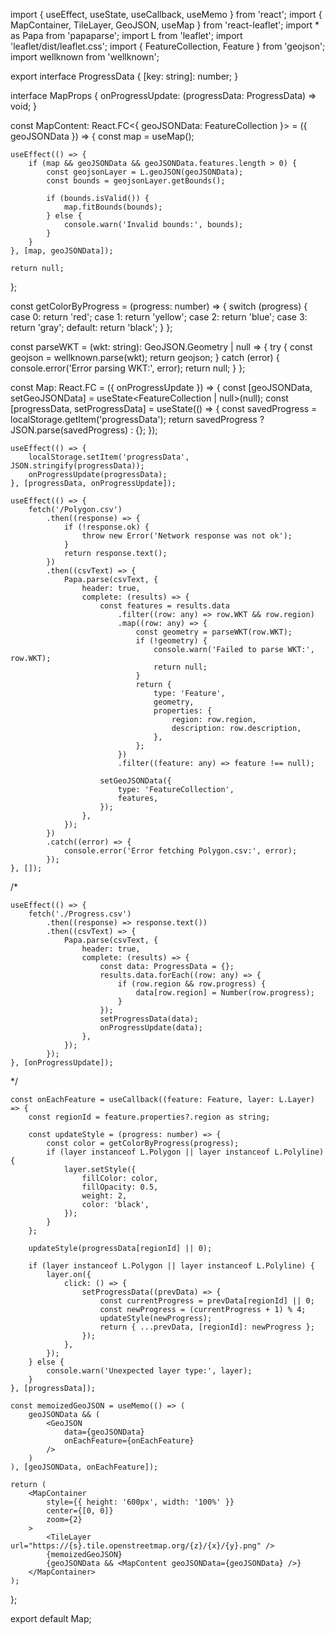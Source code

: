import { useEffect, useState, useCallback, useMemo } from 'react';
import { MapContainer, TileLayer, GeoJSON, useMap } from 'react-leaflet';
import * as Papa from 'papaparse';
import L from 'leaflet';
import 'leaflet/dist/leaflet.css';
import { FeatureCollection, Feature } from 'geojson';
import wellknown from 'wellknown';

export interface ProgressData {
    [key: string]: number;
}

interface MapProps {
    onProgressUpdate: (progressData: ProgressData) => void;
}

const MapContent: React.FC<{ geoJSONData: FeatureCollection }> = ({ geoJSONData }) => {
    const map = useMap();

    useEffect(() => {
        if (map && geoJSONData && geoJSONData.features.length > 0) {
            const geojsonLayer = L.geoJSON(geoJSONData);
            const bounds = geojsonLayer.getBounds();

            if (bounds.isValid()) {
                map.fitBounds(bounds);
            } else {
                console.warn('Invalid bounds:', bounds);
            }
        }
    }, [map, geoJSONData]);

    return null;
};

const getColorByProgress = (progress: number) => {
    switch (progress) {
        case 0:
            return 'red';
        case 1:
            return 'yellow';
        case 2:
            return 'blue';
        case 3:
            return 'gray';
        default:
            return 'black';
    }
};

const parseWKT = (wkt: string): GeoJSON.Geometry | null => {
    try {
        const geojson = wellknown.parse(wkt);
        return geojson;
    } catch (error) {
        console.error('Error parsing WKT:', error);
        return null;
    }
};

const Map: React.FC<MapProps> = ({ onProgressUpdate }) => {
    const [geoJSONData, setGeoJSONData] = useState<FeatureCollection | null>(null);
    const [progressData, setProgressData] = useState<ProgressData>(() => {
        const savedProgress = localStorage.getItem('progressData');
        return savedProgress ? JSON.parse(savedProgress) : {};
    });

    useEffect(() => {
        localStorage.setItem('progressData', JSON.stringify(progressData));
        onProgressUpdate(progressData);
    }, [progressData, onProgressUpdate]);

    useEffect(() => {
        fetch('/Polygon.csv')
            .then((response) => {
                if (!response.ok) {
                    throw new Error('Network response was not ok');
                }
                return response.text();
            })
            .then((csvText) => {
                Papa.parse(csvText, {
                    header: true,
                    complete: (results) => {
                        const features = results.data
                            .filter((row: any) => row.WKT && row.region)
                            .map((row: any) => {
                                const geometry = parseWKT(row.WKT);
                                if (!geometry) {
                                    console.warn('Failed to parse WKT:', row.WKT);
                                    return null;
                                }
                                return {
                                    type: 'Feature',
                                    geometry,
                                    properties: {
                                        region: row.region,
                                        description: row.description,
                                    },
                                };
                            })
                            .filter((feature: any) => feature !== null);

                        setGeoJSONData({
                            type: 'FeatureCollection',
                            features,
                        });
                    },
                });
            })
            .catch((error) => {
                console.error('Error fetching Polygon.csv:', error);
            });
    }, []);


/*

    useEffect(() => {
        fetch('./Progress.csv')
            .then((response) => response.text())
            .then((csvText) => {
                Papa.parse(csvText, {
                    header: true,
                    complete: (results) => {
                        const data: ProgressData = {};
                        results.data.forEach((row: any) => {
                            if (row.region && row.progress) {
                                data[row.region] = Number(row.progress);
                            }
                        });
                        setProgressData(data);
                        onProgressUpdate(data);
                    },
                });
            });
    }, [onProgressUpdate]);

*/


    const onEachFeature = useCallback((feature: Feature, layer: L.Layer) => {
        const regionId = feature.properties?.region as string;

        const updateStyle = (progress: number) => {
            const color = getColorByProgress(progress);
            if (layer instanceof L.Polygon || layer instanceof L.Polyline) {
                layer.setStyle({
                    fillColor: color,
                    fillOpacity: 0.5,
                    weight: 2,
                    color: 'black',
                });
            }
        };

        updateStyle(progressData[regionId] || 0);

        if (layer instanceof L.Polygon || layer instanceof L.Polyline) {
            layer.on({
                click: () => {
                    setProgressData((prevData) => {
                        const currentProgress = prevData[regionId] || 0;
                        const newProgress = (currentProgress + 1) % 4;
                        updateStyle(newProgress);
                        return { ...prevData, [regionId]: newProgress };
                    });
                },
            });
        } else {
            console.warn('Unexpected layer type:', layer);
        }
    }, [progressData]);

    const memoizedGeoJSON = useMemo(() => (
        geoJSONData && (
            <GeoJSON
                data={geoJSONData}
                onEachFeature={onEachFeature}
            />
        )
    ), [geoJSONData, onEachFeature]);

    return (
        <MapContainer
            style={{ height: '600px', width: '100%' }}
            center={[0, 0]}
            zoom={2}
        >
            <TileLayer url="https://{s}.tile.openstreetmap.org/{z}/{x}/{y}.png" />
            {memoizedGeoJSON}
            {geoJSONData && <MapContent geoJSONData={geoJSONData} />}
        </MapContainer>
    );
};

export default Map;